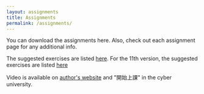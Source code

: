 ```yaml
---
layout: assignments
title: Assignments
permalink: /assignments/
---
```

You can download the assignments here. Also, check out each assignment page for any additional info.

The suggested exercises are listed [here](/nsysu-calculus2/static_files/presentations/suggested.pdf). For the 11th version, the suggested exercises are listed [here](/nsysu-calculus2/static_files/presentations/suggested_11.pdf)

Video is available on [author's website](https://www.calcview.com/calculus-12e/1/2/#CVV_T-JiWymJcDU) and "開始上課" in the cyber university.

